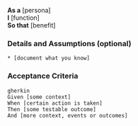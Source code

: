 **As a** [persona]  
**I** [function]  
**So that** [benefit]  
      
### Details and Assumptions (optional)
    * [document what you know]      

### Acceptance Criteria     
    gherkin 
    Given [some context]
    When [certain action is taken]
    Then [some testable outcome]
    And [more context, events or outcomes]